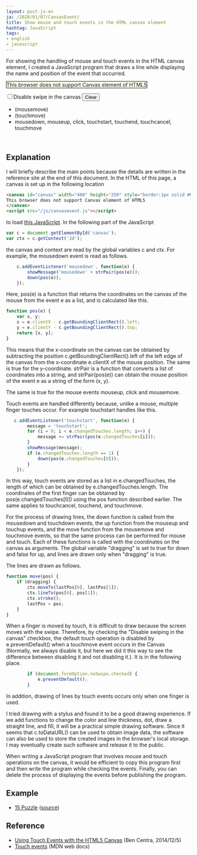 ```yaml
---
layout: post-js-en
ja: /2020/01/07/CanvasEvent/
title: Show mouse and touch events in the HTML canvas element
hashtag: JavaScript
tags:
- english
- javascript
---
```

For showing the handling of mouse and touch events in the HTML canvas element, I created a JavaScript program that draws a line while displaying the name and position of the event that occurred.

<canvas id="canvas" width="400" height="250"
  style="border:1px solid #000000; background: #ffffe8; max-width: 100%; height: auto; max-height: 100%">
This browser does not support Canvas element of HTML5
</canvas>
<script src="/js/canvasevent.js"></script>

<form name="formOption">
<input id="noSwipe" type="checkbox"><label for="noSwipe">Disable swipe in the canvas</label>
<button onclick="clear()">Clear</button>
</form>

- <div id="messageMouseMove">(mousemove)</div>
- <div id="messageTouchMove">(touchmove)</div>
- mousedown, mouseup, click, touchstart, touchend, touchcancel, touchmove
<pre style='width: 350px; max-height: 300px;'>
<div id="message"></div>
</pre>

## Explanation

I will briefly describe the main points because the details are written in the reference site at the end of this document. In the HTML of this page, a canvas is set up in the following location

```html
<canvas id="canvas" width="400" height="250" style="border:1px solid #000000; background: #ffffe8; max-width: 100%; height: auto; max-height: 100%">
This browser does not support Canvas element of HTML5
</canvas>
<script src="/js/canvasevent.js"></script>
```

to load [this JavaScript](https://github.com/sekika/sekika.github.io/blob/master/js/canvasevent.js). In the following part of the JavaScript

```javascript
var c = document.getElementById('canvas');
var ctx = c.getContext('2d');
```

the canvas and context are read by the global variables c and ctx. For example, the mousedown event is read as follows.

```javascript
    c.addEventListener('mousedown', function(e) {
        showMessage('mousedown' + strPair(pos(e)));
        down(pos(e));
    });
```

Here, pos(e) is a function that returns the coordinates on the canvas of the mouse from the event e as a list, and is calculated like this.

```javascript
function pos(e) {
    var x, y;
    x = e.clientX - c.getBoundingClientRect().left;
    y = e.clientY - c.getBoundingClientRect().top;
    return [x, y];
}
```

This means that the x-coordinate on the canvas can be obtained by subtracting the position c.getBoundingClientRect().left of the left edge of the canvas from the x-coordinate e.clientX of the mouse position. The same is true for the y-coordinate. strPair is a function that converts a list of coordinates into a string, and strPair(pos(e)) can obtain the mouse position of the event e as a string of the form (x, y).

The same is true for the mouse events mouseup, click and mousemove.

Touch events are handled differently because, unlike a mouse, multiple finger touches occur. For example touchstart handles like this.

```javascript
   c.addEventListener('touchstart', function(e) {
        message = 'touchstart';
        for (i = 0; i < e.changedTouches.length; i++) {
            message += strPair(pos(e.changedTouches[i]));
        }
        showMessage(message);
        if (e.changedTouches.length == 1) {
            down(pos(e.changedTouches[0]));
        }
    });
```

In this way, touch events are stored as a list in e.changedTouches, the length of which can be obtained by e.changedTouches.length. The coordinates of the first finger can be obtained by pos(e.changedTouches[0]) using the pos function described earlier. The same applies to touchcancel, touchend, and touchmove.

For the process of drawing lines, the down function is called from the mousedown and touchdown events, the up function from the mouseup and touchup events, and the move function from the mousemove and touchmove events, so that the same process can be performed for mouse and touch. Each of these functions is called with the coordinates on the canvas as arguments. The global variable "dragging" is set to true for down and false for up, and lines are drawn only when "dragging" is true.

The lines are drawn as follows.

```javascript
function move(pos) {
    if (dragging) {
        ctx.moveTo(lastPos[0], lastPos[1]);
        ctx.lineTo(pos[0], pos[1]);
        ctx.stroke();
        lastPos = pos;
    }
}
```

When a finger is moved by touch, it is difficult to draw because the screen moves with the swipe. Therefore, by checking the "Disable swiping in the canvas" checkbox, the default touch operation is disabled by e.preventDefault() when a touchmove event occurs in the Canvas (Normally, we always disable it, but here we did it this way to see the difference between disabling it and not disabling it.). It is in the following place.

```javascript
        if (document.formOption.noSwipe.checked) {
            e.preventDefault();
        }
```

In addition, drawing of lines by touch events occurs only when one finger is used.

I tried drawing with a stylus and found it to be a good drawing experience. If we add functions to change the color and line thickness, dot, draw a straight line, and fill, it will be a practical simple drawing software. Since it seems that c.toDataURL() can be used to obtain image data, the software can also be used to store the created images in the browser's local storage. I may eventually create such software and release it to the public.

When writing a JavaScript program that involves mouse and touch operations on the canvas, it would be efficient to copy this program first and then write the program while checking the events. Finally, you can delete the process of displaying the events before publishing the program.

## Example
- [15 Puzzle](https://sekika.github.io/2020/01/14/15Puzzle/) ([source](https://sekika.github.io/js/15.js))

## Reference

- [Using Touch Events with the HTML5 Canvas](http://bencentra.com/code/2014/12/05/html5-canvas-touch-events.html) (Ben Centra, 2014/12/5)
- [Touch events](https://developer.mozilla.org/ja/docs/Web/API/Touch_events) (MDN web docs)
